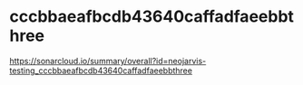# cccbbaeafbcdb43640caffadfaeebbthree
https://sonarcloud.io/summary/overall?id=neojarvis-testing_cccbbaeafbcdb43640caffadfaeebbthree
